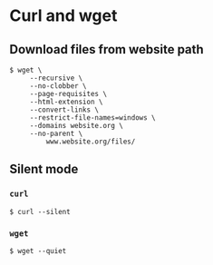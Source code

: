 Curl and wget
=============


## Download files from website path

```
$ wget \
     --recursive \
     --no-clobber \
     --page-requisites \
     --html-extension \
     --convert-links \
     --restrict-file-names=windows \
     --domains website.org \
     --no-parent \
         www.website.org/files/
```


## Silent mode

### `curl`
```
$ curl --silent 
```

### `wget`
```
$ wget --quiet
```
